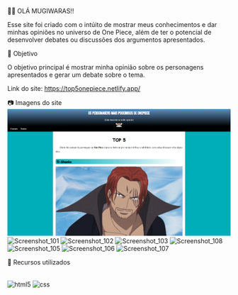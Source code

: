 🏴‍☠️ OLÁ MUGIWARAS!!

Esse site foi criado com o intúito de mostrar meus conhecimentos e dar minhas opiniões no universo de One Piece, além de ter o potencial de desenvolver debates ou discussões dos argumentos apresentados.

📄 Objetivo

O objetivo principal é mostrar minha opinião sobre os personagens apresentados e gerar um debate sobre o tema.

Link do site: https://top5onepiece.netlify.app/

📷 Imagens do site
<img src=imagens/Screenshot_100.png>
![Screenshot_101](https://github.com/schizary/MINI_PI/assets/161368632/3adf9d72-c8b8-455b-91c5-98c86a2f4777)
![Screenshot_102](https://github.com/schizary/MINI_PI/assets/161368632/4dea9795-31e3-4de9-9370-467877070564)
![Screenshot_103](https://github.com/schizary/MINI_PI/assets/161368632/48000130-06b2-46da-8991-f5de14db1737)
![Screenshot_108](https://github.com/schizary/MINI_PI/assets/161368632/eb24df82-96f9-439c-8bde-f386d5a23097)
![Screenshot_105](https://github.com/schizary/MINI_PI/assets/161368632/4449a559-a23b-43c6-a4f3-e385d4a75fd1)
![Screenshot_106](https://github.com/schizary/MINI_PI/assets/161368632/bcf849de-715e-471b-b336-79c8cf01bc94)
![Screenshot_107](https://github.com/schizary/MINI_PI/assets/161368632/85fd3384-0f53-4f36-9640-76317988c0ad)

🔗 Recursos utilizados

<div style="display: inline_block"><br/>
    <img align="center" alt="html5" src="https://img.shields.io/badge/HTML5-E34F26?style=for-the-badge&logo=html5&logoColor=white"/>
    <img align="center" alt="css" src="https://img.shields.io/badge/CSS3-1572B6?style=for-the-badge&logo=css3&logoColor=white"/>
</div>


 
